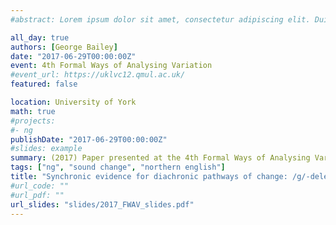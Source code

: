 ```yaml
---
#abstract: Lorem ipsum dolor sit amet, consectetur adipiscing elit. Duis posuere tellusac convallis placerat. Proin tincidunt magna sed ex sollicitudin condimentum. Sed ac faucibus dolor, scelerisque sollicitudin nisi. Cras purus urna, suscipit quis sapien eu, pulvinar tempor diam.

all_day: true
authors: [George Bailey]
date: "2017-06-29T00:00:00Z"
event: 4th Formal Ways of Analysing Variation
#event_url: https://uklvc12.qmul.ac.uk/
featured: false

location: University of York
math: true
#projects:
#- ng
publishDate: "2017-06-29T00:00:00Z"
#slides: example
summary: (2017) Paper presented at the 4th Formal Ways of Analysing Variation
tags: ["ng", "sound change", "northern english"]
title: "Synchronic evidence for diachronic pathways of change: /g/-deletion and the life cycle of phonological processes"
#url_code: ""
#url_pdf: ""
url_slides: "slides/2017_FWAV_slides.pdf"
---
```

